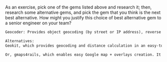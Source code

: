 As an exercise, pick one of the gems listed above and research it;
then, research some alternative gems, and pick the gem that you think
is the next best alternative. How might you justify this choice of best
alternative gem to a senior engineer on your team?

```txt
Geocoder: Provides object geocoding (by street or IP address), reverse geocoding (coordinates to street address), distance queries for ActiveRecord and Mongoid, result caching, and more. It has built in functionality for Yahoo and Google API keys, distance calculation helpers, reverse geolocation, etc. It appears to be the heavitest use mapping gem, with over 3 million downloads. It has been consistently updated, with the most recent change on 4/11/2016.

Alternatives:
Geokit, which provides geocoding and distance calculation in an easy-to-use API. It has over 2 million downloads, and is often preferred for it's simplicity.

Or, gmaps4rails, which enables easy Google map + overlays creation. It was developed for simplicity in creating google maps with overlays.


```
